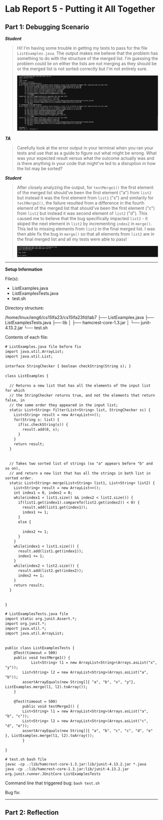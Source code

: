 # Lab Report 5 - Putting it All Together

## Part 1: Debugging Scenario

___Student___

> Hi! I'm having some trouble in getting my tests to pass for the file `ListExamples.java`. The output makes me believe that the problem has something to do with the structure of the merged list. I'm guessing the problem could lie on either the lists are not merging as they should be or the merged list is not sorted correctly but I'm not entirely sure.
> 
>  ![Debug Symptom Image](lab5-symptom.png)

___TA___

> Carefully look at the error output in your terminal when you ran your tests and use that as a guide to figure out what might be wrong. What was your expected result versus what the outcome actually was and is there anything in your code that might've led to a disruption in how the list may be sorted?

___Student___

> After closely analyzing the output, for `testMerge1()` the first element of the merged list should've been the first element ("a") from `list2` but instead it was the first element from `list1` ("x") and similarily for `testMerge2()`, the failure resulted from a difference in the fourth element of the merged list that should've been the first element ("c") from `list2` but instead it was second element of `list2` ("d"). This caused me to believe that the bug specifically impacted `list2` -  it skiped the next element in `list2` by incrementing `index2` in `merge()`. This led to missing elements from `list2` in the final merged list. I was then able fix the bug in `merge()` so that all elements from `list2` are in the final merged list and all my tests were able to pass!
> 
>  ![Fix Bug Image](lab5-fix.png)



---

__Setup Information__

File(s):

- ListExamples.java
- ListExamplesTests.java
- test.sh

Directory structure: 

/home/linux/ieng6/cs15lfa23/cs15lfa23fd/lab7
├── ListExamples.java
├── ListExamplesTests.java
├── lib
│   ├── hamcrest-core-1.3.jar
│   └── junit-4.13.2.jar
└── test.sh

Contents of each file:

```
# ListExamples.java file before fix
import java.util.ArrayList;
import java.util.List;

interface StringChecker { boolean checkString(String s); }

class ListExamples {

  // Returns a new list that has all the elements of the input list for which
  // the StringChecker returns true, and not the elements that return false, in
  // the same order they appeared in the input list;
  static List<String> filter(List<String> list, StringChecker sc) {
    List<String> result = new ArrayList<>();
    for(String s: list) {
      if(sc.checkString(s)) {
        result.add(0, s);
      }
    }
    return result;
  }


  // Takes two sorted list of strings (so "a" appears before "b" and so on),
  // and return a new list that has all the strings in both list in sorted order.
  static List<String> merge(List<String> list1, List<String> list2) {
    List<String> result = new ArrayList<>();
    int index1 = 0, index2 = 0;
    while(index1 < list1.size() && index2 < list2.size()) {
      if(list1.get(index1).compareTo(list2.get(index2)) < 0) {
        result.add(list1.get(index1));
        index1 += 1;
      }
      else {
        
        index2 += 1;
      }
    }
    while(index1 < list1.size()) {
      result.add(list1.get(index1));
      index1 += 1;
    }
    while(index2 < list2.size()) {
      result.add(list2.get(index2));
      index2 += 1;
    }
    return result;
  }


}
```

```
# ListExamplesTests.java file
import static org.junit.Assert.*;
import org.junit.*;
import java.util.*;
import java.util.ArrayList;


public class ListExamplesTests {
	@Test(timeout = 500)
	public void testMerge1() {
    		List<String> l1 = new ArrayList<String>(Arrays.asList("x", "y"));
		List<String> l2 = new ArrayList<String>(Arrays.asList("a", "b"));
		assertArrayEquals(new String[]{ "a", "b", "x", "y"}, ListExamples.merge(l1, l2).toArray());
	}
	
	@Test(timeout = 500)
        public void testMerge2() {
		List<String> l1 = new ArrayList<String>(Arrays.asList("a", "b", "c"));
		List<String> l2 = new ArrayList<String>(Arrays.asList("c", "d", "e"));
		assertArrayEquals(new String[]{ "a", "b", "c", "c", "d", "e" }, ListExamples.merge(l1, l2).toArray());
        }

}
```

```
# test.sh bash file
javac -cp .:lib/hamcrest-core-1.3.jar:lib/junit-4.13.2.jar *.java
java -cp .:lib/hamcrest-core-1.3.jar:lib/junit-4.13.2.jar org.junit.runner.JUnitCore ListExamplesTests
```

Command line that triggered bug: `bash test.sh`

Bug fix: 

---

## Part 2: Reflection
